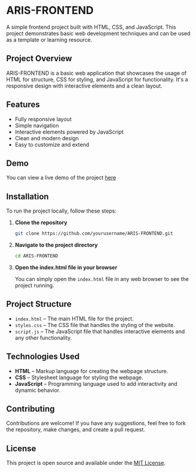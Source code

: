 
# ARIS-FRONTEND

A simple frontend project built with HTML, CSS, and JavaScript. This project demonstrates basic web development techniques and can be used as a template or learning resource.

## Project Overview

ARIS-FRONTEND is a basic web application that showcases the usage of HTML for structure, CSS for styling, and JavaScript for functionality. It's a responsive design with interactive elements and a clean layout.

## Features

- Fully responsive layout
- Simple navigation
- Interactive elements powered by JavaScript
- Clean and modern design
- Easy to customize and extend

## Demo

You can view a live demo of the project [here](https://raiankit1804.github.io/ARIS-FRONTEND/)

## Installation

To run the project locally, follow these steps:

1. **Clone the repository**

   ```bash
   git clone https://github.com/yourusername/ARIS-FRONTEND.git
   ```

2. **Navigate to the project directory**

   ```bash
   cd ARIS-FRONTEND
   ```

3. **Open the index.html file in your browser**

   You can simply open the `index.html` file in any web browser to see the project running.

## Project Structure

- `index.html` – The main HTML file for the project.
- `styles.css` – The CSS file that handles the styling of the website.
- `script.js` – The JavaScript file that handles interactive elements and any other functionality.

## Technologies Used

- **HTML** – Markup language for creating the webpage structure.
- **CSS** – Stylesheet language for styling the webpage.
- **JavaScript** – Programming language used to add interactivity and dynamic behavior.

## Contributing

Contributions are welcome! If you have any suggestions, feel free to fork the repository, make changes, and create a pull request.

## License

This project is open source and available under the [MIT License](LICENSE).
